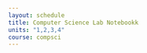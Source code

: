 ```yaml
---
layout: schedule
title: Computer Science Lab Notebookk
units: "1,2,3,4"
course: compsci
---
```


<link rel = "stylesheet" href="index.css">
